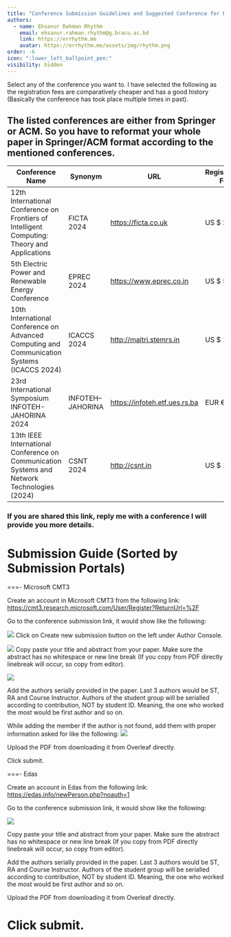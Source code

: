 ```yaml
---
title: "Conference Submission Guidelines and Suggested Conference for Fall 23"
authors:
  - name: Ehsanur Rahman Rhythm
    email: ehsanur.rahman.rhythm@g.bracu.ac.bd
    link: https://errhythm.me
    avatar: https://errhythm.me/assets/img/rhythm.png
order: -6
icon: ":lower_left_ballpoint_pen:"
visibility: hidden
---
```


Select any of the conference you want to. I have selected the following as the registration fees are comparatively cheaper and has a good history (Basically the conference has took place multiple times in past).

## The listed conferences are either from Springer or ACM. So you have to reformat your whole paper in Springer/ACM format according to the mentioned conferences. 

| Conference Name                                                                             | Synonym          | URL                            | Registration Fee | Submission Link                                               |
|---------------------------------------------------------------------------------------------|------------------|--------------------------------|---------------------------------------|---------------------------------------------------------------|
| 12th International Conference on Frontiers of Intelligent Computing: Theory and Applications             | FICTA 2024       | https://ficta.co.uk | US $ 250                              | https://forms.gle/LzN5G5razrSf2h6RA                 |
| 5th Electric Power and Renewable Energy Conference      | EPREC 2024        | https://www.eprec.co.in     | US $ 50                              | https://cmt3.research.microsoft.com/EPREC2024 |
| 10th International Conference on Advanced Computing and Communication Systems (ICACCS 2024) | ICACCS 2024      | http://maitri.stemrs.in      | US $ 110                              | https://easychair.org/conferences/?conf=icaccs2024            |
| 23rd International Symposium INFOTEH-JAHORINA 2024                                          | INFOTEH–JAHORINA | https://infoteh.etf.ues.rs.ba  | EUR € 150                             | https://infoteh.etf.ues.rs.ba/openconf/openconf.php           |
| 13th IEEE International Conference on Communication Systems and Network Technologies (2024) | CSNT 2024        | http://csnt.in                 | US $ 100                              | https://edas.info/newPaper.php?c=31290                        |


### If you are shared this link, reply me with a conference I will provide you more details.


# Submission Guide (Sorted by Submission Portals)

===- Microsoft CMT3


Create an account in Microsoft CMT3 from the following link: https://cmt3.research.microsoft.com/User/Register?ReturnUrl=%2F

Go to the conference submission link, it would show like the following:

![](https://i.ibb.co/S04PLgg/image.png)
Click on Create new submission button on the left under Author Console.

![](https://i.ibb.co/d6xYPXR/image.png)
Copy paste your title and abstract from your paper. Make sure the abstract has no whitespace or new line break (If you copy from PDF directly linebreak will occur, so copy from editor).

![](https://i.ibb.co/2tMGMWy/image.png)

Add the authors serially provided in the paper. Last 3 authors would be ST, RA and Course Instructor. Authors of the student group will be serialled according to contribution, NOT by student ID. Meaning, the one who worked the most would be first author and so on. 

While adding the member if the author is not found, add them with proper information asked for like the following:
![](https://i.ibb.co/cJ4TWL4/image.png)

Upload the PDF from downloading it from Overleaf directly.

Click submit.

===- Edas

Create an account in Edas from the following link: 
https://edas.info/newPerson.php?noauth=1

Go to the conference submission link, it would show like the following:

![](https://i.ibb.co/4Y77y63/image.png)

Copy paste your title and abstract from your paper. Make sure the abstract has no whitespace or new line break (If you copy from PDF directly linebreak will occur, so copy from editor).

Add the authors serially provided in the paper. Last 3 authors would be ST, RA and Course Instructor. Authors of the student group will be serialled according to contribution, NOT by student ID. Meaning, the one who worked the most would be first author and so on. 

Upload the PDF from downloading it from Overleaf directly.

Click submit.
===
